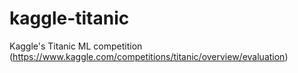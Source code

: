 # kaggle-titanic
Kaggle's Titanic ML competition (https://www.kaggle.com/competitions/titanic/overview/evaluation)
